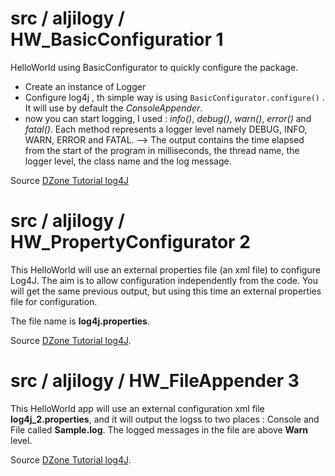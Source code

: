 # src / aljilogy / HW_BasicConfiguratior 1 

HelloWorld using BasicConfigurator to quickly configure the package. 
* Create an instance of Logger
* Configure log4j , th simple way is using `BasicConfigurator.configure()` . It will use by default the _ConsoleAppender_.
* now you can start logging, I used : _info()_, _debug()_, _warn()_, _error()_ and _fatal()_.  Each method represents a logger level namely DEBUG, INFO, WARN, ERROR and FATAL. 
--> The output contains the time elapsed from the start of the program in milliseconds, the thread name, the logger level, the class name and the log message.

Source [DZone Tutorial log4J](http://www.dzone.com/tutorials/java/log4j/log4j-configuration.html)


# src / aljilogy / HW_PropertyConfigurator 2 

This HelloWorld will use an external properties file (an xml file) to configure Log4J. The aim is to allow configuration independently from the code. 
You will get the same previous output, but using this time an external properties file for configuration.

The file name is **log4j.properties**. 

Source [DZone Tutorial log4J](http://www.dzone.com/tutorials/java/log4j/sample-log4j-properties-file-configuration-1.html).

# src / aljilogy / HW_FileAppender 3

This HelloWorld app will use an external configuration xml file **log4j_2.properties**, and it will output the logss to two places : Console and File called **Sample.log**.
The logged messages in the file are above **Warn** level. 

Source [DZone Tutorial log4J](http://www.dzone.com/tutorials/java/log4j/log4j-example-multiple-appender.html).
